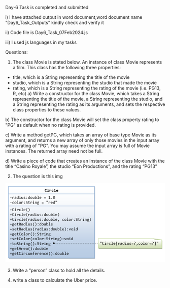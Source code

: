 Day-6 Task is completed and submitted

i) I have attached output in word document,word document name "Day6_Task_Outputs" kindly check and verify it

ii) Code file is Day6_Task_07Feb2024.js

iii) I used js languages in my tasks

Questions: 

1. The class Movie is stated below. An instance of class Movie represents a film. This class has the following three properties:

- title, which is a String representing the title of the movie
- studio, which is a String representing the studio that made the movie
- rating, which is a String representing the rating of the movie (i.e. PG­13, R, etc)
a) Write a constructor for the class Movie, which takes a String representing the title of the movie, a String representing the studio, and a String representing the rating as its arguments, and sets the respective class properties to these values.

b) The constructor for the class Movie will set the class property rating to "PG" as default when no rating is provided.

c) Write a method getPG, which takes an array of base type Movie as its argument, and returns a new array of only those movies in the input array with a rating of "PG". You may assume the input array is full of Movie instances. The returned array need not be full.

d) Write a piece of code that creates an instance of the class Movie with the title “Casino Royale”, the studio “Eon Productions”, and the rating “PG­13”

2. The question is this img 

 ![Day6_Task_07Feb2024/ClassDiagram_Circle.png](https://github.com/EsakkiRajM/JS-Tasks/blob/day6tasks/Day6_Task_07Feb2024/ClassDiagram_Circle.png)

3. Write a “person” class to hold all the details.

4. write a class to calculate the Uber price.